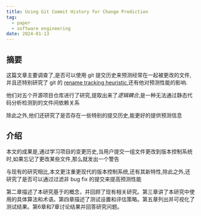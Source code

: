 ```yaml
---
title: Using Git Commit History for Change Prediction
tag:
  - paper
  - software engineering
date: 2024-01-13
---
```


## 摘要

这篇文章主要调查了,是否可以使用 git 提交历史来预测经常在一起被更改的文件,并且还特别研究了 git 的 [rename tracking heuristic](https://leovan.me/cn/2019/04/heuristic-algorithms/),还有他对预测性能的影响.

他们对五个开源项目仓库进行了研究,提取出来了*逻辑耦合*,是一种无法通过静态代码分析检测到的文件间依赖关系

除此之外,他们还研究了是否存在一些特别的提交历史,能更好的提供预测信息

## 介绍

本文的成果是,通过学习项目的变更历史,当用户提交一组文件更改到版本控制系统时,如果忘记了更改某些文件,那么就发出一个警告

与现有的研究相比,本文更注重更现代的版本控制系统,还有其新特性,除此之外,还研究了是否可以通过过滤非 bug fix 的提交来提高预测性能

第二章描述了本研究基于的概念，并回顾了现有相关研究。第三章讲了本研究中使用的具体算法和术语。第四章描述了测试设置和评估策略。第五章列出并可视化了测试结果。第6章和7章讨论结果并回答研究问题。

